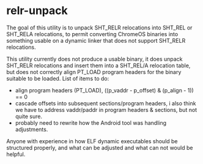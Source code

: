# relr-unpack
The goal of this utility is to unpack SHT_RELR relocations into SHT_REL or SHT_RELA relocations, to permit converting ChromeOS binaries into something usable on a dynamic linker that does not support SHT_RELR relocations.

This utility currently does not produce a usable binary, it does unpack SHT_RELR relocations and insert them into a SHT_REL/A relocation table, but does not correctly align PT_LOAD program headers for the binary suitable to be loaded.  List of items to do:
* align program headers (PT_LOAD), ((p_vaddr - p_offset) & (p_align - 1)) == 0
* cascade offsets into subsequent sections/program headers, i also think we have to address vaddr/paddr in program headers & sections, but not quite sure.
* probably need to rewrite how the Android tool was handling adjustments.

Anyone with experience in how ELF dynamic executables should be structured properly, and what can be adjusted and what can not would be helpful.

